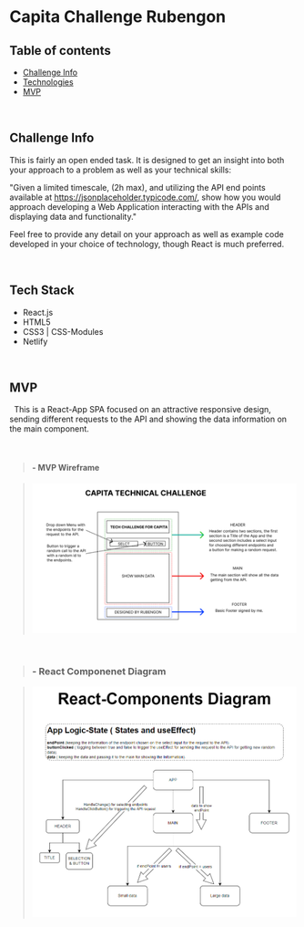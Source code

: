 # Capita Challenge Rubengon

## Table of contents
* [Challenge Info](#challenge-info)
* [Technologies](#tech-stack)
* [MVP](#mvp)

&nbsp;
## Challenge Info

This is fairly an open ended task. It is designed to get an insight into both your approach to a problem as well as your technical skills:

"Given a limited timescale, (2h max), and utilizing the API end points available at https://jsonplaceholder.typicode.com/, show how you would approach developing a Web Application interacting with the APIs and displaying data and functionality."

Feel free to provide any detail on your approach as well as example code developed in your choice of technology, though React is much preferred.

&nbsp;
## Tech Stack

* React.js
* HTML5
* CSS3 | CSS-Modules
* Netlify

&nbsp;
## MVP

&nbsp;
This is a React-App SPA focused on an attractive responsive design, sending different requests to the API and showing the data information on the main component. 

&nbsp;
>#### - MVP Wireframe

>![Wireframe](/src/Images/Planning/Wireframe.PNG)

&nbsp;
>### - React Componenet Diagram

>![React Diagram](/src/Images/Planning/React-Components%20Diagram.PNG)

